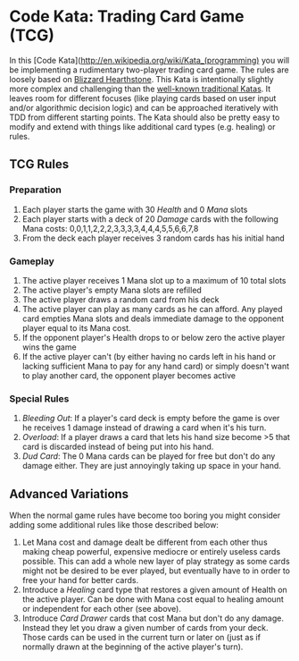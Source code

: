 # Code Kata: Trading Card Game (TCG)

In this [Code Kata](http://en.wikipedia.org/wiki/Kata_(programming) you will be implementing a rudimentary two-player trading card game. The rules are loosely based on [Blizzard Hearthstone](http://us.battle.net/hearthstone/en/). This Kata is intentionally slightly more complex and challenging than the [well-known traditional Katas](http://codingdojo.org/cgi-bin/wiki.pl?KataCatalogue). It leaves room for different focuses (like playing cards based on user input and/or algorithmic decision logic) and can be approached iteratively with TDD from different starting points. The Kata should also be pretty easy to modify and extend with things like additional card types (e.g. healing) or rules.

## TCG Rules

### Preparation

1. Each player starts the game with 30 _Health_ and 0 _Mana_ slots
2. Each player starts with a deck of 20 _Damage_ cards with the following Mana costs: 0,0,1,1,2,2,2,3,3,3,3,4,4,4,5,5,6,6,7,8
3. From the deck each player receives 3 random cards has his initial hand

### Gameplay
1. The active player receives 1 Mana slot up to a maximum of 10 total slots
2. The active player's empty Mana slots are refilled
3. The active player draws a random card from his deck
4. The active player can play as many cards as he can afford. Any played card empties Mana slots and deals immediate damage  to the opponent player equal to its Mana cost.
5. If the opponent player's Health drops to or below zero the active player wins the game
6. If the active player can't (by either having no cards left in his hand or lacking sufficient Mana to pay for any hand card) or simply doesn't want to play another card, the opponent player becomes active

### Special Rules
1. _Bleeding Out_: If a player's card deck is empty before the game is over he receives 1 damage instead of drawing a card when it's his turn.
2. _Overload_: If a player draws a card that lets his hand size become >5 that card is discarded instead of being put into his hand.
3. _Dud Card_: The 0 Mana cards can be played for free but don't do any damage either. They are just annoyingly taking up space in your hand.

## Advanced Variations

When the normal game rules have become too boring you might consider adding some additional rules like those described below:

1. Let Mana cost and damage dealt be different from each other thus making cheap powerful, expensive mediocre or entirely useless cards possible. This can add a whole new layer of play strategy as some cards might not be desired to be ever played, but eventually have to in order to free your hand for better cards.
2. Introduce a _Healing_ card type that restores a given amount of Health on the active player. Can be done with Mana cost equal to healing amount or independent for each other (see above).
3. Introduce _Card Drawer_ cards that cost Mana but don't do any damage. Instead they let you draw a given number of cards from your deck. Those cards can be used in the current turn or later on (just as if normally drawn at the beginning of the active player's turn).